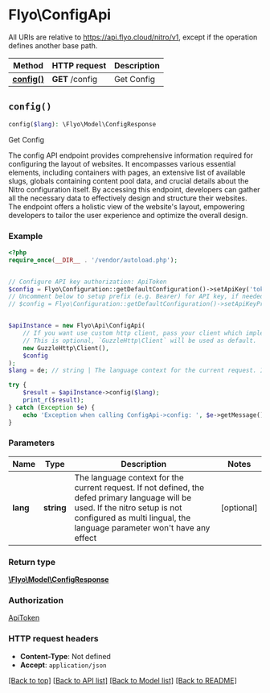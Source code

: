 # Flyo\ConfigApi

All URIs are relative to https://api.flyo.cloud/nitro/v1, except if the operation defines another base path.

| Method | HTTP request | Description |
| ------------- | ------------- | ------------- |
| [**config()**](ConfigApi.md#config) | **GET** /config | Get Config |


## `config()`

```php
config($lang): \Flyo\Model\ConfigResponse
```

Get Config

The config API endpoint provides comprehensive information required for configuring the layout of websites. It encompasses various essential elements, including containers with pages, an extensive list of available slugs, globals containing content pool data, and crucial details about the Nitro configuration itself. By accessing this endpoint, developers can gather all the necessary data to effectively design and structure their websites. The endpoint offers a holistic view of the website's layout, empowering developers to tailor the user experience and optimize the overall design.

### Example

```php
<?php
require_once(__DIR__ . '/vendor/autoload.php');


// Configure API key authorization: ApiToken
$config = Flyo\Configuration::getDefaultConfiguration()->setApiKey('token', 'YOUR_API_KEY');
// Uncomment below to setup prefix (e.g. Bearer) for API key, if needed
// $config = Flyo\Configuration::getDefaultConfiguration()->setApiKeyPrefix('token', 'Bearer');


$apiInstance = new Flyo\Api\ConfigApi(
    // If you want use custom http client, pass your client which implements `GuzzleHttp\ClientInterface`.
    // This is optional, `GuzzleHttp\Client` will be used as default.
    new GuzzleHttp\Client(),
    $config
);
$lang = de; // string | The language context for the current request. If not defined, the defed primary language will be used. If the nitro setup is not configured as multi lingual, the language parameter won't have any effect

try {
    $result = $apiInstance->config($lang);
    print_r($result);
} catch (Exception $e) {
    echo 'Exception when calling ConfigApi->config: ', $e->getMessage(), PHP_EOL;
}
```

### Parameters

| Name | Type | Description  | Notes |
| ------------- | ------------- | ------------- | ------------- |
| **lang** | **string**| The language context for the current request. If not defined, the defed primary language will be used. If the nitro setup is not configured as multi lingual, the language parameter won&#39;t have any effect | [optional] |

### Return type

[**\Flyo\Model\ConfigResponse**](../Model/ConfigResponse.md)

### Authorization

[ApiToken](../../README.md#ApiToken)

### HTTP request headers

- **Content-Type**: Not defined
- **Accept**: `application/json`

[[Back to top]](#) [[Back to API list]](../../README.md#endpoints)
[[Back to Model list]](../../README.md#models)
[[Back to README]](../../README.md)
